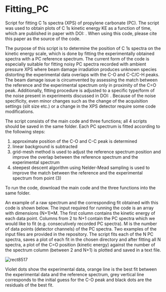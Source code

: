 # Fitting_PC
Script for fitting C 1s spectra (XPS) of propylene carbonate (PC). The script was used to obtain plots of C 1s kinetic energy KE as a function of time, which are published in paper with DOI: . When using this code, please cite this paper as the source of the code. 

The purpose of this script is to determine the position of C 1s spectra on the kinetic energy scale, which is done by fitting the experimentally obtained spectra with a PC reference spectrum. The current form of the code is especially suitable for fitting noisy PC spectra recorded with ambient pressure XPS where beam damage irradiation produces unknown species distorting the experimental data overlaps with the C-O and C-C/C-H peaks. The beam damage issue is circumvented by assessing the match between the reference and the experimental spectrum only in proximity of the C=O peak. Additionally, fitting procedure is adjusted to a specific type/form of the noise present in experiments discussed in DOI: . Because of the noise specificity, even minor changes such as the change of the acquisition settings (slit size etc.) or a change in the XPS detector require some code modifications. 

The script consists of the main code and three functions; all 4 scripts should be saved in the same folder. 
Each PC spectrum is fitted according to the following steps:
1. approximate position of the C-O and C-C peak is determined
2. linear background is subtracted
3. grid-mesh method is used to adjust the reference spectrum position and improve the overlap between the reference spectrum and the experimental spectrum
4. steepest descent algorithm using Nelder-Mead sampling is used to improve the match between the reference and the experimental spectrum from point (3)

To run the code, download the main code and the three functions into the same folder. 

An example of a raw spectrum and the corresponding fit obtained with this code is shown below. The input required for running the code is an array with dimensions (N+1)*M. The first column contains the kinetic energy of each data point. Columns from 2 to N+1 contain the PC spectra which we would like to fit (e.g. consecutively recorded PC spectra). M is the number of data points (detector channels) of the PC spectra. Two examples of the input files are provided in the repository. The script fits each of the N PC spectra, saves a plot of each fit in the chosen directory and after fitting all N spectra, a plot of the C=O position (kinetic energy) against the number of the spectrum column (between 2 and N+1) is plotted and saved in a text file. 

![rect8517](https://github.com/alkrizan/Fitting_PC/assets/164196118/da37a5e0-89fb-4a6e-90c4-e66692277e9e)

Violet dots show the experimental data, orange line is the best fit between the experimental data and the reference spectrum, grey vertical line corresponds to the initial guess for the C-O peak and black dots are the residuals of the best fit. 
